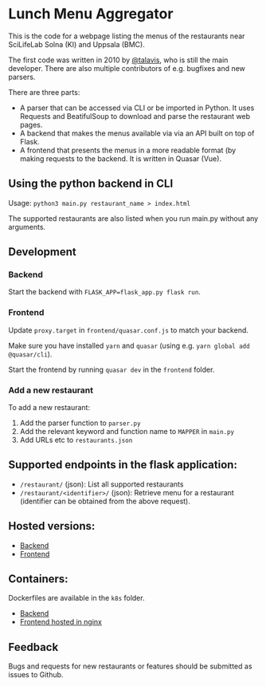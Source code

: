 Lunch Menu Aggregator
=====================

This is the code for a webpage listing the menus of the restaurants near SciLifeLab Solna (KI) and Uppsala (BMC).

The first code was written in 2010 by [@talavis](https://github.com/talavis), who is still the main developer. There are also multiple contributors of e.g. bugfixes and new parsers.

There are three parts:

* A parser that can be accessed via CLI or be imported in Python. It uses Requests and BeatifulSoup to download and parse the restaurant web pages.
* A backend that makes the menus available via via an API built on top of Flask.
* A frontend that presents the menus in a more readable format (by making requests to the backend. It is written in Quasar (Vue).

## Using the python backend in CLI

Usage: `python3 main.py restaurant_name > index.html`

The supported restaurants are also listed when you run main.py without any arguments.


## Development

### Backend

Start the backend with `FLASK_APP=flask_app.py flask run`.

### Frontend

Update `proxy.target` in `frontend/quasar.conf.js` to match your backend.

Make sure you have installed `yarn` and `quasar` (using e.g. `yarn global add @quasar/cli`).

Start the frontend by running `quasar dev` in the `frontend` folder.

### Add a new restaurant

To add a new restaurant:
1. Add the parser function to `parser.py`
2. Add the relevant keyword and function name to `MAPPER` in `main.py`
3. Add URLs etc to `restaurants.json`


## Supported endpoints in the flask application:

- `/restaurant/` (json): List all supported restaurants
- `/restaurant/<identifier>/` (json): Retrieve menu for a restaurant (identifier can be obtained from the above request).


## Hosted versions:

- [Backend](https://menu.dckube.scilifelab.se/api/)
- [Frontend](https://menu.dckube.scilifelab.se/)


## Containers:

Dockerfiles are available in the `k8s` folder.

- [Backend](https://hub.docker.com/repository/docker/scilifelabdatacentre/menu-backend)
- [Frontend hosted in nginx](https://hub.docker.com/repository/docker/scilifelabdatacentre/menu-frontend)


## Feedback
Bugs and requests for new restaurants or features should be submitted as issues to Github.
